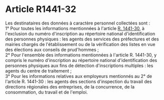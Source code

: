 # Article R1441-32

Les destinataires des données à caractère personnel collectées sont :   
1° Pour toutes les informations mentionnées à l'article [R. 1441-30][1], à l'exclusion du numéro d'inscription au répertoire national d'identification des personnes physiques : les agents des services des préfectures et des mairies chargés de l'établissement ou de la vérification des listes en vue des élections aux conseils de prud'hommes ;   
2° Pour l'ensemble des informations mentionnées à l'article R. 1441-30, y compris le numéro d'inscription au répertoire national d'identification des personnes physiques aux fins de détection d'inscriptions multiples : les agents du centre de traitement ;   
3° Pour les informations relatives aux employeurs mentionnés au 2° de l'article R. 1441-30 : les agents des sections d'inspection du travail des directions régionales des entreprises, de la concurrence, de la consommation, du travail et de l'emploi.

 [1]: /affichCodeArticle.do?cidTexte=LEGITEXT000006072050&idArticle=LEGIARTI000018484369&dateTexte=&categorieLien=cid